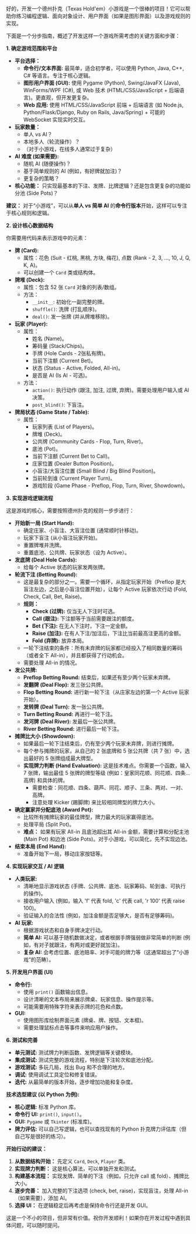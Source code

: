 好的，开发一个德州扑克（Texas Hold'em）小游戏是一个很棒的项目！它可以帮助你练习编程逻辑、面向对象设计、用户界面（如果是图形界面）以及游戏规则的实现。

下面是一个分步指南，概述了开发这样一个游戏所需考虑的关键方面和步骤：

**1. 确定游戏范围和平台**

* **平台选择：**
    * **命令行/文本界面:** 最简单，适合初学者，可以使用 Python, Java, C++, C# 等语言。专注于核心逻辑。
    * **图形用户界面 (GUI):** 使用 Pygame (Python), Swing/JavaFX (Java), WinForms/WPF (C#), 或 Web 技术 (HTML/CSS/JavaScript + 后端语言)。更直观，但开发更复杂。
    * **Web 应用:** 使用 HTML/CSS/JavaScript 前端 + 后端语言 (如 Node.js, Python/Flask/Django, Ruby on Rails, Java/Spring) + 可能的 WebSocket 实现实时交互。
* **玩家数量：**
    * 单人 vs AI？
    * 本地多人（轮流操作）？
    * （对于小游戏，在线多人通常过于复杂）
* **AI 难度 (如果需要):**
    * 随机 AI (随便操作)？
    * 基于简单规则的 AI (例如，有好牌就加注)？
    * 更复杂的策略？
* **核心功能：** 只实现最基本的下注、发牌、比牌逻辑？还是包含更复杂的功能如分池 (Side Pots)？

**建议：** 对于“小游戏”，可以从**单人 vs 简单 AI** 的**命令行版本**开始，这样可以专注于核心规则和逻辑。

**2. 设计核心数据结构**

你需要用代码来表示游戏中的元素：

* **牌 (Card):**
    * 属性：花色 (Suit - 红桃, 黑桃, 方块, 梅花), 点数 (Rank - 2, 3, ..., 10, J, Q, K, A)。
    * 可以创建一个 `Card` 类或结构体。
* **牌堆 (Deck):**
    * 属性：包含 52 张 `Card` 对象的列表/数组。
    * 方法：
        * `__init__`: 初始化一副完整的牌。
        * `shuffle()`: 洗牌 (打乱顺序)。
        * `deal()`: 发一张牌 (并从牌堆移除)。
* **玩家 (Player):**
    * 属性：
        * 姓名 (Name)。
        * 筹码量 (Stack/Chips)。
        * 手牌 (Hole Cards - 2张私有牌)。
        * 当前下注额 (Current Bet)。
        * 状态 (Status - Active, Folded, All-in)。
        * 是否是 AI (Is AI - 可选)。
    * 方法：
        * `action()`: 执行动作 (跟注, 加注, 过牌, 弃牌)。需要处理用户输入或 AI 决策。
        * `post_blind()`: 下盲注。
* **牌局状态 (Game State / Table):**
    * 属性：
        * 玩家列表 (List of Players)。
        * 牌堆 (Deck)。
        * 公共牌 (Community Cards - Flop, Turn, River)。
        * 底池 (Pot)。
        * 当前下注额 (Current Bet to Call)。
        * 庄家位置 (Dealer Button Position)。
        * 小盲注/大盲注位置 (Small Blind / Big Blind Position)。
        * 当前轮到谁 (Current Player Turn)。
        * 游戏阶段 (Game Phase - Preflop, Flop, Turn, River, Showdown)。

**3. 实现游戏逻辑流程**

这是游戏的核心，需要按照德州扑克的规则一步步进行：

* **开始新一局 (Start Hand):**
    * 确定庄家、小盲注、大盲注位置 (通常顺时针移动)。
    * 玩家下盲注 (从小盲注玩家开始)。
    * 重置牌堆并洗牌。
    * 重置底池、公共牌、玩家状态（设为 Active）。
* **发底牌 (Deal Hole Cards):**
    * 给每个 Active 状态的玩家发两张牌。
* **轮流下注 (Betting Round):**
    * 这是最复杂的部分之一。需要一个循环，从指定玩家开始（Preflop 是大盲注左边，之后是小盲注位置开始），让每个 Active 玩家依次行动 (Fold, Check, Call, Bet, Raise)。
    * **规则：**
        * **Check (过牌):** 仅当无人下注时可选。
        * **Call (跟注):** 下注额等于当前需要跟注的额度。
        * **Bet (下注):** 在无人下注时，下注一定金额。
        * **Raise (加注):** 在有人下注/加注后，下注比当前最高注更高的金额。
        * **Fold (弃牌):** 放弃本局。
    * 一轮下注结束的条件：所有未弃牌的玩家都已经投入了相同数量的筹码（或者全下 All-in），并且都获得了行动机会。
    * 需要处理 All-in 的情况。
* **发公共牌:**
    * **Preflop Betting Round:** 结束后，如果还有至少两个玩家未弃牌。
    * **发翻牌 (Deal Flop):** 发三张公共牌。
    * **Flop Betting Round:** 进行新一轮下注（从庄家左边的第一个 Active 玩家开始）。
    * **发转牌 (Deal Turn):** 发一张公共牌。
    * **Turn Betting Round:** 再进行一轮下注。
    * **发河牌 (Deal River):** 发最后一张公共牌。
    * **River Betting Round:** 进行最后一轮下注。
* **摊牌比大小 (Showdown):**
    * 如果最后一轮下注结束后，仍有至少两个玩家未弃牌，则进行摊牌。
    * 每个参与摊牌的玩家，从自己的 2 张底牌和 5 张公共牌（共 7 张）中，选出最好的 5 张牌组成最大牌型。
    * **实现牌力判断 (Hand Evaluation):** 这是技术难点。你需要一个函数，输入 7 张牌，输出最佳 5 张牌的牌型等级 (例如：皇家同花顺、同花顺、四条...高牌) 和具体的牌。
        * 需要检查：同花顺、四条、葫芦、同花、顺子、三条、两对、一对、高牌。
        * 注意处理 Kicker (踢脚牌) 来比较相同牌型的牌力大小。
* **确定赢家并分配底池 (Award Pot):**
    * 比较所有摊牌玩家的最佳牌型，牌力最大的玩家赢得底池。
    * 处理平局 (Split Pot)。
    * **难点：** 如果有玩家 All-in 且底池超出其 All-in 金额，需要计算和分配主池 (Main Pot) 和边池 (Side Pots)。对于小游戏，可以简化，先不实现边池。
* **结束本局 (End Hand):**
    * 准备开始下一局，移动庄家按钮等。

**4. 实现玩家交互 / AI 逻辑**

* **人类玩家:**
    * 清晰地显示游戏状态 (手牌、公共牌、底池、玩家筹码、轮到谁、可执行的操作)。
    * 接收用户输入 (例如，输入 'f' 代表 fold, 'c' 代表 call, 'r 100' 代表 raise 100)。
    * 验证输入的合法性 (例如，加注金额是否足够大，是否有足够筹码)。
* **AI 玩家:**
    * 根据游戏状态和自身手牌决定行动。
    * **简单 AI:** 可以基于随机数做决定，或者根据手牌强弱做非常简单的判断 (例如，有对子就跟注，有两对或更好就加注)。
    * **复杂 AI:** 会考虑位置、底池赔率、对手可能的牌力等（这通常超出了“小游戏”的范畴）。

**5. 开发用户界面 (UI)**

* **命令行:**
    * 使用 `print()` 函数输出信息。
    * 设计清晰的文本布局来展示牌桌、玩家信息、操作提示等。
    * 可能需要用特殊字符来表示牌的花色和点数。
* **GUI:**
    * 使用图形库绘制界面元素 (牌桌、牌、按钮、文本框)。
    * 需要处理鼠标点击等事件来响应用户操作。

**6. 测试和完善**

* **单元测试:** 测试牌力判断函数、发牌逻辑等关键模块。
* **集成测试:** 测试完整的游戏流程，特别是下注轮次和底池分配。
* **游戏测试:** 多玩几局，找出 Bug 和不合理的地方。
* **调试:** 使用调试工具定位和修复错误。
* **迭代:** 从最简单的版本开始，逐步增加功能和复杂度。

**技术选型建议 (以 Python 为例):**

* **核心逻辑:** 标准 Python 库。
* **命令行 UI:** `print()`, `input()`。
* **GUI:** `Pygame` 或 `Tkinter` (标准库)。
* **牌力评估:** 可以自己写逻辑，也可以查找现有的 Python 扑克牌力评估库（但自己写是很好的练习）。

**开始行动的建议：**

1.  **从数据结构开始：** 先定义 `Card`, `Deck`, `Player` 类。
2.  **实现牌力判断：** 这是核心算法，可以单独开发和测试。
3.  **构建基本流程：** 实现发牌、简单的下注（例如，只允许 call 或 fold）、摊牌比大小。
4.  **逐步完善：** 加入完整的下注选项 (check, bet, raise)，实现盲注，处理 All-in（如果需要），添加 AI。
5.  **选择 UI：** 在逻辑稳定后再考虑是保持命令行还是开发 GUI。

这是一个不小的项目，但非常有价值。祝你开发顺利！如果你在开发过程中遇到具体问题，可以随时提问。